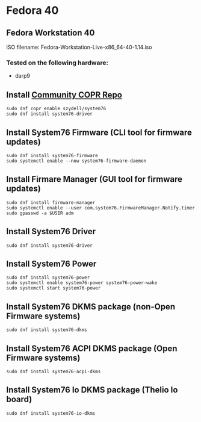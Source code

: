 # Fedora 40

## Fedora Workstation 40

ISO filename: Fedora-Workstation-Live-x86_64-40-1.14.iso

### Tested on the following hardware:

- darp9

## Install [Community COPR Repo](https://copr.fedorainfracloud.org/coprs/szydell/system76/)

```
sudo dnf copr enable szydell/system76
sudo dnf install system76-driver
```

## Install System76 Firmware (CLI tool for firmware updates)

```
sudo dnf install system76-firmware
sudo systemctl enable --now system76-firmware-daemon
```

## Install Firmare Manager (GUI tool for firmware updates)

```
sudo dnf install firmware-manager
sudo systemctl enable --user com.system76.FirmwareManager.Notify.timer
sudo gpasswd -a $USER adm
```

## Install System76 Driver

```
sudo dnf install system76-driver
```

## Install System76 Power

```
sudo dnf install system76-power
sudo systemctl enable system76-power system76-power-wake
sudo systemctl start system76-power
```

## Install System76 DKMS package (non-Open Firmware systems)

```
sudo dnf install system76-dkms
```

## Install System76 ACPI DKMS package (Open Firmware systems)

```
sudo dnf install system76-acpi-dkms
```

## Install System76 Io DKMS package (Thelio Io board)

```
sudo dnf install system76-io-dkms
```
